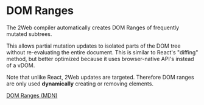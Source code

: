 # DOM Ranges

The 2Web compiler automatically creates DOM Ranges of frequently mutated
subtrees.

This allows partial mutation updates to isolated parts of the DOM tree without
re-evaluating the entire document.
This is similar to React's "diffing" method, but better optimized because it
uses browser-native API's instead of a vDOM.

Note that unlike React, 2Web updates are targeted.
Therefore DOM ranges are only used **dynamically** creating or removing elements.

[DOM Ranges (MDN)](https://developer.mozilla.org/en-US/docs/Web/API/Range)

